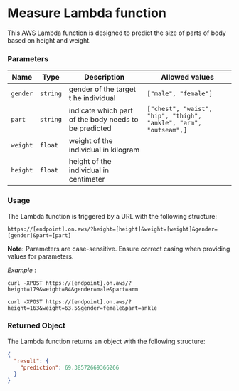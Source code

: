 
# Measure Lambda function

This AWS Lambda function is designed to predict the size of parts of body based on height and weight.

### Parameters


| Name  | Type | Description | Allowed values | 
| ------------- | ------------- | ------------- | ------------- |
| `gender`  | `string`  | gender of the target t he individual | `["male", "female"]` |
| `part`  | `string`  | indicate which part of the body needs to be predicted | `["chest", "waist", "hip", "thigh", "ankle", "arm", "outseam",]` |
| `weight`  | `float`  |weight of the individual in kilogram| |
| `height`  | `float`  |height of the individual in centimeter | |


### Usage 

The Lambda function is triggered by a URL with the following structure:

`https://[endpoint].on.aws/?height=[height]&weight=[weight]&gender=[gender]&part=[part]`

**Note:** Parameters are case-sensitive. Ensure correct casing when providing values for parameters.

*Example* : 

`curl -XPOST https://[endpoint].on.aws/?height=179&weight=84&gender=male&part=arm`

`curl -XPOST https://[endpoint].on.aws/?height=163&weight=63.5&gender=female&part=ankle`

### Returned Object

The Lambda function returns an object with the following structure:

```json
{
  "result": {
    "prediction": 69.38572669366266
  }
}
```


